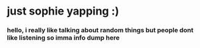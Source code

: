 # just sophie yapping :) 

### hello, i really like talking about random things but people dont like listening so imma info dump here
